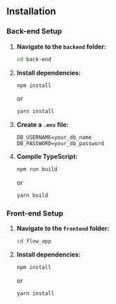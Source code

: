 ## Installation

### Back-end Setup

1. **Navigate to the `backend` folder:**
    ```bash
    cd back-end
    ```

2. **Install dependencies:**
    ```bash
    npm install
    ```
    or
    ```bash
    yarn install
    ```

3. **Create a `.env` file:**
    ```env
    DB_USERNAME=your_db_name
    DB_PASSWORD=your_db_password
    ```

4. **Compile TypeScript:**
    ```bash
    npm run build
    ```
    or
    ```bash
    yarn build
    ```

### Front-end Setup

1. **Navigate to the `frontend` folder:**
    ```bash
    cd flow_app
    ```

2. **Install dependencies:**
    ```bash
    npm install
    ```
    or
    ```bash
    yarn install
    ```
